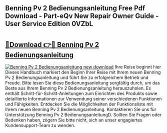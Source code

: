 ## Benning Pv 2 Bedienungsanleitung Free Pdf Download - Part-eQv New Repair Owner Guide - User Service Edition 0VZbL

# <h2><a href="http://df1qqli.blite.top/?on=Benning+Pv+2+Bedienungsanleitung">🔗Download 👉🔴 Benning Pv 2 Bedienungsanleitung</a></h2>

[![Benning Pv 2 Bedienungsanleitung new download](https://i.imgur.com/lujVjoI.png)](http://df1qqli.blite.top/?on=Benning+Pv+2+Bedienungsanleitung)
Ihre Reise beginnt hier Dieses Handbuch markiert den Beginn Ihrer Reise mit Ihrem neuen Benning Pv 2 Bedienungsanleitung und führt Sie zu erfolgreichem Betrieb und Freude. Bitte lesen Sie diese Bedienungsanleitung sorgfältig durch, um das Beste aus Ihrem Benning Pv 2 Bedienungsanleitung herauszuholen. Es enthält Schritt-für-Schritt-Anleitungen zum Einrichten des Produkts sowie detaillierte Informationen zur Verwendung seiner verschiedenen Funktionen und Fähigkeiten. Entdecken Sie die Möglichkeiten der Funktionsliste mit Ihrem neuen Benning Pv 2 Bedienungsanleitung. Kontaktieren Sie uns für Unterstützung Benning Pv 2 BedienungsanleitungD. Sollten Sie Fragen oder Bedenken haben, zögern Sie bitte nicht, sich an unser engagiertes Kundensupport-Team zu wenden.
